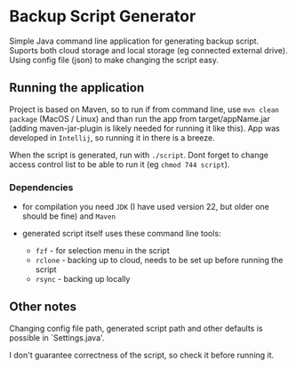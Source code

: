 # Backup Script Generator

Simple Java command line application for generating backup script. Suports both cloud storage and local storage (eg connected external drive). Using config file (json) to make changing the script easy.

## Running the application

Project is based on Maven, so to run if from command line, use `mvn clean package` (MacOS / Linux) and than run the app from target/appName.jar (adding maven-jar-plugin is likely needed for running it like this). App was developed in `Intellij`, so running it in there is a breeze.

When the script is generated, run with `./script`. Dont forget to change access control list to be able to run it (eg `chmod 744 script`).

### Dependencies

- for compilation you need `JDK` (I have used version 22, but older one should be fine) and `Maven`

- generated script itself uses these command line tools:
    - `fzf` - for selection menu in the script
    - `rclone` - backing up to cloud, needs to be set up before running the script
    - `rsync` - backing up locally

## Other notes

Changing config file path, generated script path and other defaults is possible in `Settings.java'.

I don't guarantee correctness of the script, so check it before running it.
